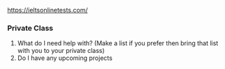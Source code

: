 https://ieltsonlinetests.com/

### Private Class
1. What do I need help with? (Make a list if you prefer then bring that list with you to your private class)
2. Do I have any upcoming projects


